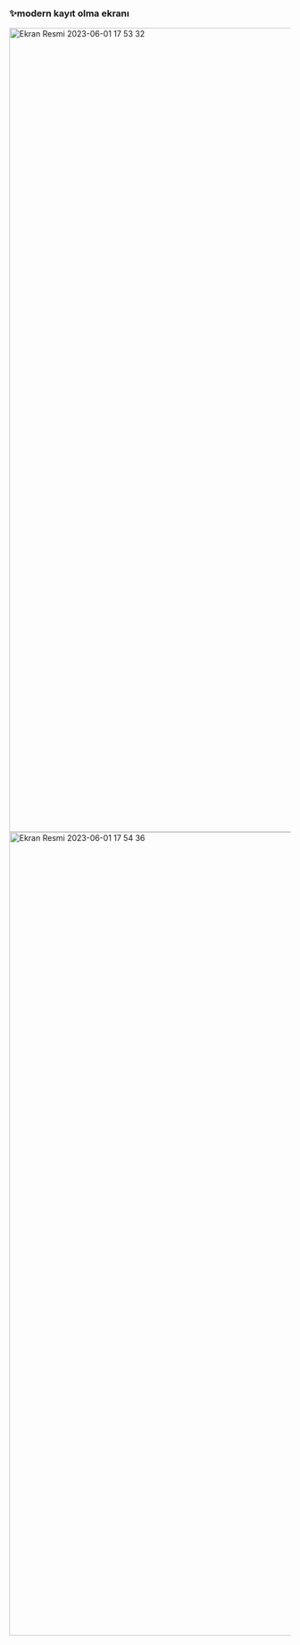 ### ✨modern kayıt olma ekranı

<img width="1440" alt="Ekran Resmi 2023-06-01 17 53 32" src="https://github.com/ecenurcetin/sign-up-page/assets/72707211/7ea7886b-a3fc-4999-aa53-fa273bdeb4ed">
<img width="1439" alt="Ekran Resmi 2023-06-01 17 54 36" src="https://github.com/ecenurcetin/sign-up-page/assets/72707211/d331cbf2-36f8-412f-94d6-5a6955e8dc6a">

